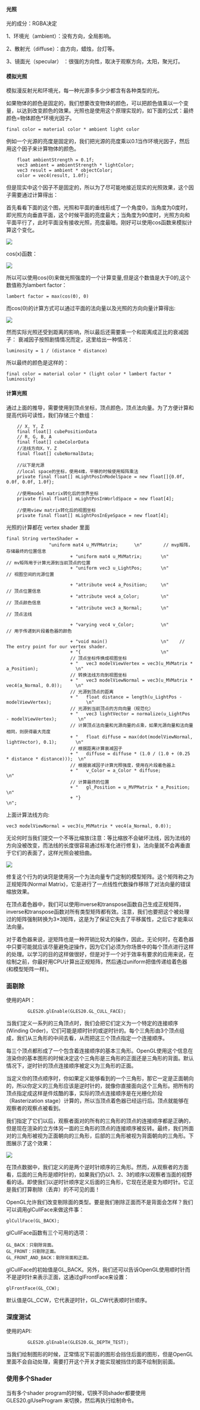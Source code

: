 #### 光照

光的成分：RGBA决定

1、环境光（ambient）：没有方向，全局影响。

2、散射光（diffuse）：由方向，蜡烛，台灯等。

3、镜面光（specular） ：很强的方向性，取决于观察方向，太阳，聚光灯。

#### 模拟光照

模拟漫反射光和环境光，每一种光源多多少少都含有各种类型的光。

如果物体的颜色是固定的，我们想要改变物体的颜色，可以把颜色值乘以一个变量，以达到改变颜色的效果。光照也是使用这个原理实现的，如下面的公式：最终颜色=物体颜色*环境光因子。
```
final color = material color * ambient light color
```

例如一个光源的亮度是固定的，我们把光源的亮度乘以0.1当作环境光因子，然后用这个因子来计算物体的颜色。

```
	float ambientStrength = 0.1f;
    vec3 ambient = ambientStrength * lightColor;
    vec3 result = ambient * objectColor;
    color = vec4(result, 1.0f);
```

但是现实中这个因子不是固定的，所以为了尽可能地接近现实的光照效果，这个因子需要通过计算得出：

首先看看下面的这个图，光照和平面的垂线形成了一个角度Θ，当角度为0度时，即光照方向垂直平面，这个时候平面的亮度最大；当角度为90度时，光照方向和平面平行了，此时平面没有接收光照，亮度最暗。刚好可以使用cos函数来模拟计算这个变化。

![](light.png)

cos(x)函数：

![](cos_function.png)

所以可以使用cos(Θ)来做光照强度的一个计算变量,但是这个数值是大于0的,这个数值称为lambert factor：

```
lambert factor = max(cos(Θ), 0)
```

而cos(Θ)的计算方式可以通过平面的法向量以及光照的方向向量计算得出:

![](cos_dot.png)

然而实际光照还受到距离的影响，所以最后还需要乘一个和距离成正比的衰减因子：
衰减因子按照剧情情况而定，这里给出一种情况：

```
luminosity = 1 / (distance * distance)
```

所以最终的颜色是这样的：

```
final color = material color * (light color * lambert factor * luminosity)
```


#### 计算光照

通过上面的推导，需要使用到顶点坐标，顶点颜色，顶点法向量。为了方便计算和提高代码可读性，我们存储三个数组：

```
    // X, Y, Z
    final float[] cubePositionData
    // R, G, B, A
    final float[] cubeColorData
    //法线方向X，Y，Z
    final float[] cubeNormalData;
    
    //以下是光源
    //local space的坐标，使用4维，平移的时候使用矩阵乘法
    private final float[] mLightPosInModelSpace = new float[]{0.0f, 0.0f, 0.0f, 1.0f};

    //使用model matrix转化后的世界坐标
    private final float[] mLightPosInWorldSpace = new float[4];

    //使用view matrix转化后的视图坐标
    private final float[] mLightPosInEyeSpace = new float[4];
```

光照的计算都在 vertex shader 里面

```
final String vertexShader =
                "uniform mat4 u_MVPMatrix;      \n"        // mvp矩阵，存储最终的位置信息
                        + "uniform mat4 u_MVMatrix;       \n"        // mv矩阵用于计算光源到当前顶点的位置
                        + "uniform vec3 u_LightPos;       \n"        // 视图空间的光源位置

                        + "attribute vec4 a_Position;     \n"        // 顶点位置信息
                        + "attribute vec4 a_Color;        \n"        // 顶点颜色信息
                        + "attribute vec3 a_Normal;       \n"        // 顶点法线

                        + "varying vec4 v_Color;          \n"        // 用于传递到片段着色器的颜色

                        + "void main()                    \n"    // The entry point for our vertex shader.
                        + "{                              \n"
                        // 顶点坐标传换成视图坐标
                        + "   vec3 modelViewVertex = vec3(u_MVMatrix * a_Position);              \n"
                        // 转换法线方向到视图坐标
                        + "   vec3 modelViewNormal = vec3(u_MVMatrix * vec4(a_Normal, 0.0));     \n"
                        // 光源到顶点的距离
                        + "   float distance = length(u_LightPos - modelViewVertex);             \n"
                        // 光源到当前顶点的方向向量（规范化）
                        + "   vec3 lightVector = normalize(u_LightPos - modelViewVertex);        \n"
                        // 计算顶点法向量和光源向量的点乘，如果光源向量和法向量相同，则获得最大亮度
                        + "   float diffuse = max(dot(modelViewNormal, lightVector), 0.1);       \n"
                        // 根据距离计算衰减因子
                        + "   diffuse = diffuse * (1.0 / (1.0 + (0.25 * distance * distance)));  \n"
                        // 根据衰减因子计算光照强度，使用在片段着色器上
                        + "   v_Color = a_Color * diffuse;                                       \n"
                        // 计算最终的位置
                        + "   gl_Position = u_MVPMatrix * a_Position;                            \n"
                        + "}                                                                     \n";

```

上面计算法线方向:

```
vec3 modelViewNormal = vec3(u_MVMatrix * vec4(a_Normal, 0.0));
```
无论何时当我们提交一个不等比缩放(注意：等比缩放不会破坏法线，因为法线的方向没被改变，而法线的长度很容易通过标准化进行修复)，法向量就不会再垂直于它们的表面了，这样光照会被扭曲。

![](basic_lighting_normal_transformation.png)


修复这个行为的诀窍是使用另一个为法向量专门定制的模型矩阵。这个矩阵称之为正规矩阵(Normal Matrix)，它是进行了一点线性代数操作移除了对法向量的错误缩放效果。

在顶点着色器中，我们可以使用inverse和transpose函数自己生成正规矩阵，inverse和transpose函数对所有类型矩阵都有效。注意，我们也要把这个被处理过的矩阵强制转换为3×3矩阵，这是为了保证它失去了平移属性，之后它才能乘以法向量。

对于着色器来说，逆矩阵也是一种开销比较大的操作，因此，无论何时，在着色器中只要可能就应该尽量避免逆操作，因为它们必须为你场景中的每个顶点进行这样的处理。以学习的目的这样做很好，但是对于一个对于效率有要求的应用来说，在绘制之前，你最好用CPU计算出正规矩阵，然后通过uniform把值传递给着色器(和模型矩阵一样)。

### 面剔除

使用的API：

```
        GLES20.glEnable(GLES20.GL_CULL_FACE);
```

当我们定义一系列的三角顶点时，我们会把它们定义为一个特定的连接顺序(Winding Order)，它们可能是顺时针的或逆时针的。每个三角形由3个顶点组成，我们从三角形的中间去看，从而把这三个顶点指定一个连接顺序。

每三个顶点都形成了一个包含着连接顺序的基本三角形。OpenGL使用这个信息在渲染你的基本图形的时候决定这个三角形是三角形的正面还是三角形的背面。默认情况下，逆时针的顶点连接顺序被定义为三角形的正面。

当定义你的顶点顺序时，你如果定义能够看到的一个三角形，那它一定是正面朝向的，所以你定义的三角形应该是逆时针的，就像你直接面向这个三角形。把所有的顶点指定成这样是件炫酷的事，实际的顶点连接顺序是在光栅化阶段（Rasterization stage）计算的，所以当顶点着色器已经运行后。顶点就能够在观察者的观察点被看到。

我们指定了它们以后，观察者面对的所有的三角形的顶点的连接顺序都是正确的，但是现在渲染的立方体另一面的三角形的顶点的连接顺序被反转。最终，我们所面对的三角形被视为正面朝向的三角形，后部的三角形被视为背面朝向的三角形。下图展示了这个效果：

![](faceculling_frontback.png)

在顶点数据中，我们定义的是两个逆时针顺序的三角形。然而，从观察者的方面看，后面的三角形是顺时针的，如果我们仍以1、2、3的顺序以观察者当面的视野看的话。即使我们以逆时针顺序定义后面的三角形，它现在还是变为顺时针。它正是我们打算剔除（丢弃）的不可见的面！

OpenGL允许我们改变剔除面的类型。要是我们剔除正面而不是背面会怎样？我们可以调用glCullFace来做这件事：

```
glCullFace(GL_BACK);
```

glCullFace函数有三个可用的选项：

```
GL_BACK：只剔除背面。
GL_FRONT：只剔除正面。
GL_FRONT_AND_BACK：剔除背面和正面。
```

glCullFace的初始值是GL_BACK。另外，我们还可以告诉OpenGL使用顺时针而不是逆时针来表示正面，这通过glFrontFace来设置：

```
glFrontFace(GL_CCW);
```
默认值是GL_CCW，它代表逆时针，GL_CW代表顺时针顺序。

### 深度测试

使用的API:

```
        GLES20.glEnable(GLES20.GL_DEPTH_TEST);
```

当我们绘制图形的时候，正常情况下前面的图形会挡住后面的图形，但是OpenGL里面不会自动处理，需要打开这个开关才能实现被挡住的面不绘制到前面。

### 使用多个Shader

当有多个shader program的时候，切换不同shader都要使用GLES20.glUseProgram 来切换，然后再执行绘制命令。

